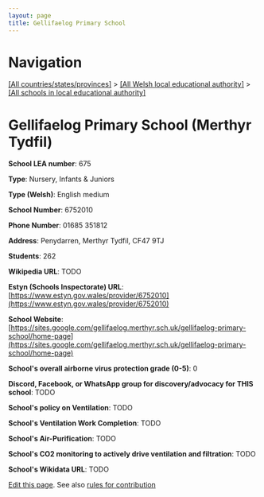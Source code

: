 ```yaml
---
layout: page
title: Gellifaelog Primary School
---
```

# Navigation

[[All countries/states/provinces]](../../..) > [[All Welsh local educational authority]](../..) > [[All schools in local educational authority]](..)

# Gellifaelog Primary School (Merthyr Tydfil)

**School LEA number**: 675

**Type**: Nursery, Infants & Juniors

**Type (Welsh)**: English medium

**School Number**: 6752010

**Phone Number**: 01685 351812

**Address**: Penydarren, Merthyr Tydfil, CF47 9TJ

**Students**: 262

**Wikipedia URL**: TODO

**Estyn (Schools Inspectorate) URL**: [https://www.estyn.gov.wales/provider/6752010](https://www.estyn.gov.wales/provider/6752010)

**School Website**: [https://sites.google.com/gellifaelog.merthyr.sch.uk/gellifaelog-primary-school/home-page](https://sites.google.com/gellifaelog.merthyr.sch.uk/gellifaelog-primary-school/home-page)

**School's overall airborne virus protection grade (0-5)**: 0

**Discord, Facebook, or WhatsApp group for discovery/advocacy for THIS school**: TODO

**School's policy on Ventilation**: TODO

**School's Ventilation Work Completion**: TODO

**School's Air-Purification**: TODO

**School's CO2 monitoring to actively drive ventilation and filtration**: TODO

**School's Wikidata URL**: TODO




[Edit this page](https://github.com/VentilationProject/Wales/edit/prif/./Merthyr_Tydfil/Gellifaelog_Primary_School.md). See also [rules for contribution](../../../contribution-rules/)